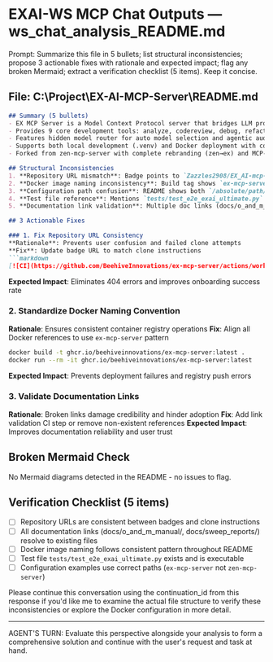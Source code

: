 # EXAI-WS MCP Chat Outputs — ws_chat_analysis_README.md

Prompt: Summarize this file in 5 bullets; list structural inconsistencies; propose 3 actionable fixes with rationale and expected impact; flag any broken Mermaid; extract a verification checklist (5 items). Keep it concise.

## File: C:\Project\EX-AI-MCP-Server\README.md

```md
## Summary (5 bullets)
- EX MCP Server is a Model Context Protocol server that bridges LLM providers (KIMI, GLM, OpenRouter) to MCP-compatible clients like Claude Desktop
- Provides 9 core development tools: analyze, codereview, debug, refactor, tracer, testgen, precommit, listmodels, version
- Features hidden model router for auto model selection and agentic audit capabilities using multi-model consensus
- Supports both local development (.venv) and Docker deployment with comprehensive configuration examples
- Forked from zen-mcp-server with complete rebranding (zen→ex) and MCP-first architecture focus

## Structural Inconsistencies
1. **Repository URL mismatch**: Badge points to `Zazzles2908/EX_AI-mcp-server` but clone instructions use `BeehiveInnovations/ex-mcp-server`
2. **Docker image naming inconsistency**: Build tag shows `ex-mcp-server:latest` but GHCR reference uses `ghcr.io/<org>/ex-mcp-server:...`
3. **Configuration path confusion**: README shows both `/absolute/path/to/ex-mcp-server` and references to `zen-mcp-server` in examples
4. **Test file reference**: Mentions `tests/test_e2e_exai_ultimate.py` but no verification this file exists in current structure
5. **Documentation link validation**: Multiple doc links (docs/o_and_m_manual/, docs/sweep_reports/) need existence verification

## 3 Actionable Fixes

### 1. Fix Repository URL Consistency
**Rationale**: Prevents user confusion and failed clone attempts
**Fix**: Update badge URL to match clone instructions
```markdown
[![CI](https://github.com/BeehiveInnovations/ex-mcp-server/actions/workflows/test.yml/badge.svg)](https://github.com/BeehiveInnovations/ex-mcp-server/actions/workflows/test.yml)
```
**Expected Impact**: Eliminates 404 errors and improves onboarding success rate

### 2. Standardize Docker Naming Convention
**Rationale**: Ensures consistent container registry operations
**Fix**: Align all Docker references to use `ex-mcp-server` pattern
```bash
docker build -t ghcr.io/beehiveinnovations/ex-mcp-server:latest .
docker run --rm -it ghcr.io/beehiveinnovations/ex-mcp-server:latest
```
**Expected Impact**: Prevents deployment failures and registry push errors

### 3. Validate Documentation Links
**Rationale**: Broken links damage credibility and hinder adoption
**Fix**: Add link validation CI step or remove non-existent references
**Expected Impact**: Improves documentation reliability and user trust

## Broken Mermaid Check
No Mermaid diagrams detected in the README - no issues to flag.

## Verification Checklist (5 items)
- [ ] Repository URLs are consistent between badges and clone instructions
- [ ] All documentation links (docs/o_and_m_manual/, docs/sweep_reports/) resolve to existing files
- [ ] Docker image naming follows consistent pattern throughout README
- [ ] Test file `tests/test_e2e_exai_ultimate.py` exists and is executable
- [ ] Configuration examples use correct paths (`ex-mcp-server` not `zen-mcp-server`)

Please continue this conversation using the continuation_id from this response if you'd like me to examine the actual file structure to verify these inconsistencies or explore the Docker configuration in more detail.

---

AGENT'S TURN: Evaluate this perspective alongside your analysis to form a comprehensive solution and continue with the user's request and task at hand.
```
